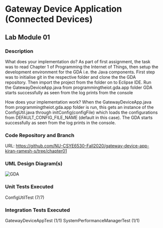 # Gateway Device Application (Connected Devices)

## Lab Module 01

### Description

What does your implementation do? 
As part of first assignment, the task was to read Chapter 1 of Programming the Internet of Things, then setup the development environment for the GDA i.e. the Java components. 
First step was to initialise git in the respective folder and clone the the GDA repository. Then import the project from the folder on to Eclipse IDE. Run the GatewayDeviceApp.java from programmingtheiot.gda.app folder
GDA starts successfully as seen from the log prints from the console

How does your implementation work?
When the GatewayDeviceApp.java from programmingtheiot.gda.app folder is run, this gets an instance of the ConfigUtil.java through initConfig(configFile) which loads the configurations from DEFAULT_CONFIG_FILE_NAME (default in this case). The GDA starts successfully as seen from the log prints in the console.


### Code Repository and Branch

URL: https://github.com/NU-CSYE6530-Fall2020/gateway-device-app-kiran-ramesh-s/tree/chapter01

### UML Design Diagram(s)
![GDA](https://github.com/NU-CSYE6530-Fall2020/gateway-device-app-kiran-ramesh-s/blob/chapter01/uml/lab1_GDA.png?raw=true)



### Unit Tests Executed

ConfigUtilTest (7/7)

### Integration Tests Executed
GatewayDeviceAppTest (1/1)
SystemPerformanceManagerTest (1/1)
